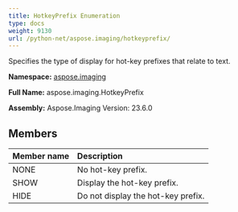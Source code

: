 ```yaml
---
title: HotkeyPrefix Enumeration
type: docs
weight: 9130
url: /python-net/aspose.imaging/hotkeyprefix/
---
```


Specifies the type of display for hot-key prefixes that relate to text.

**Namespace:** [aspose.imaging](/imaging/python-net/aspose.imaging/)

**Full Name:** aspose.imaging.HotkeyPrefix

**Assembly:**  Aspose.Imaging Version: 23.6.0

## **Members**
|**Member name**|**Description**|
| :- | :- |
|NONE|No hot-key prefix.|
|SHOW|Display the hot-key prefix.|
|HIDE|Do not display the hot-key prefix.|
